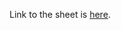 Link to the sheet is <a href="https://drive.google.com/file/d/1FMdN_OCfOI0iAeDlqswCiC2DZzD4nPsb/view">here</a>.
